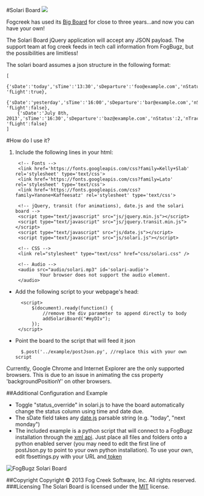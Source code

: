 #Solari Board
![](https://trello-attachments.s3.amazonaws.com/51bf2a13808218916c006928/51f02c885eee4b1708001f67/2c081fd8d5fcf4cb505392784667372e/genericBoard.PNG)


Fogcreek has used its [Big Board](http://blog.fogcreek.com/big-board-having-fun-with-data/) for close to three years...and now you can have your own!

The Solari Board jQuery application will accept any JSON payload. The support team at fog creek feeds in tech call information from FogBugz, but the possibilities are limitless!

The solari board assumes a json structure in the following format:

	[
	    {'sDate':'today','sTime':'13:30','sDeparture':'foo@example.com','nStatus':1,'nTrack':17, 'fLight':true},
	    {'sDate':'yesterday','sTime':'16:00','sDeparture':'bar@example.com','nStatus':2,'nTrack':19, 'fLight':false},
	    {'sDate':'July 8th, 2013','sTime':'16:30','sDeparture':'baz@example.com','nStatus':2,'nTrack':23, 'fLight':false}
	]		


#How do I use it?
1. Include the following lines in your html:

		<!-- Fonts -->
		<link href='https://fonts.googleapis.com/css?family=Kelly+Slab' rel='stylesheet' type='text/css'>
		<link href='https://fonts.googleapis.com/css?family=Lato' rel='stylesheet' type='text/css'>
		<link href='https://fonts.googleapis.com/css?family=Yanone+Kaffeesatz' rel='stylesheet' type='text/css'>
		
		<!-- jQuery, transit (for animations), date.js and the solari board -->
		<script type="text/javascript" src="js/jquery.min.js"></script>
		<script type="text/javascript" src="js/jquery.transit.min.js"></script>
		<script type="text/javascript" src="js/date.js"></script>	
		<script type="text/javascript" src="js/solari.js"></script> 
		
		<!-- CSS -->		
		<link rel="stylesheet" type="text/css" href="css/solari.css" />
		
		<!-- Audio -->
		<audio src="audio/solari.mp3" id='solari-audio'>
				Your browser does not support the audio element.
		</audio>

- Add the following script to your webpage's head:

        <script>
	        $(document).ready(function() {
                //remove the div parameter to append directly to body
	            addSolariBoard("#myDIv");	
	        });
       </script>

- Point the board to the script that will feed it json

        $.post('../example/postJson.py', //replace this with your own script   

Currently, Google Chrome and Internet Explorer are the only supported browsers. This is due to an issue in animating the css property 'backgroundPositionY' on other browsers.

##Additional Configuration and Example
- Toggle "status_override" in solari.js to have the board automatically change the status column using time and date due.
- The sDate field takes any [date.js](https://code.google.com/p/datejs/wiki/APIDocumentation#parse) parsable string (e.g. "today", "next monday")
- The included example is a python script that will connect to a FogBugz installation through the [xml api](https://developers.fogbugz.com/default.asp?W199). Just place all files and folders onto a python enabled server (you may need to edit the first line of postJson.py to point to your own python installation). To use your own, edit fbsettings.py with your URL and[ token](http://fogbugz.stackexchange.com/questions/900/how-do-i-get-an-xml-api-token)

![FogBugz Solari Board](https://trello-attachments.s3.amazonaws.com/51bf2a13808218916c006928/51f02c885eee4b1708001f67/e8996467a3ffff8fb2cceb3a87f88d18/fogbugzEdition.PNG)

##Copyright
Copyright © 2013 Fog Creek Software, Inc. All rights reserved.
###Licensing
The Solari Board is licensed under the [MIT](http://opensource.org/licenses/mit-license.php) license.
